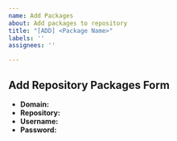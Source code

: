 ```yaml
---
name: Add Packages
about: Add packages to repository
title: "[ADD] <Package Name>"
labels: ''
assignees: ''

---
```


## Add Repository Packages Form

- **Domain:** <!--- Required -->
- **Repository:** <!--- Required -->
- **Username:** <!--- Optional -->
- **Password:** <!--- Optional -->

